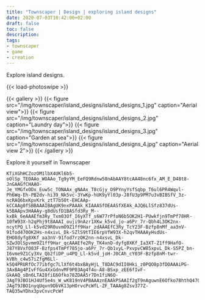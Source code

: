 ```yaml
---
title: "Townscaper | Design | exploring island designs"
date: 2020-07-03T10:42:00+02:00
draft: false
toc: false
description: 
tags:
- townscaper
- game
- creation
---
```


Explore island designs.

{{< load-photoswipe >}}

{{< gallery >}}
  {{< figure src="/img/townscaper/island_designs/island_designs_1.jpg" caption="Aerial view">}}
  {{< figure src="/img/townscaper/island_designs/island_designs_2.jpg" caption="Laundry day">}}
  {{< figure src="/img/townscaper/island_designs/island_designs_3.jpg" caption="Garden at sea">}}
  {{< figure src="/img/townscaper/island_designs/island_designs_4.jpg" caption="Aerial view 2">}}
{{< /gallery >}}

Explore it yourself in Townscaper

```text
KTiXGhHCZozOM1lbX4UKl6b5-oOlSp_TEOAAo_WOAAo_Tg9yYM_EeFQ9Rdnw58nAbAAY8tcAA48nc6fx_AM_E_D48t8-JnGAAGfCHAAO-Je_YMGfxODx_Euw5c_TONAAx_gNAAx_T8cGjy_O9PYnyYsfSqbp_T6ul6PR4Wqvl-Ph6Wq-Eh-PB2dv-hi39_Nk5vc-3YwKp-hUK9yYl03p-J8fU3p9PM7u3vBIBSfV_3z-ncRAQ6bxKpvKrk_ztT7b5Ot-EHCAAp-kCCAAg0fSBBAAAIBAgUK9nxPAAAk_KIAAASfOEAASfXEAk_AJQ6LlSfz837dUs-k5BAApv3HAAAy-g8dUsfD1BASfd3Ry_M--kxBk_6eAAAEfm3Ry_Txm03Of_I6yXTf_s6W77rPfoN6b5OK2H1-PUwkfjn9TmPf78HR-10fW93X-h2qPhj9t8AAAI_ouji9nAzr1XKw_k5vd_jo-a6Pr_7r-Qbh4L3OK2nx-ncytPQ_Ll-k5vd29R0uvmO9Z1ff9Har_zdAAAEfC3Ry_TcY23F-Bzfp8nMf_aa3nV-91fod470OK2Hs-n4xivL_Dk-SZlS9tTIE6rpVfW93X-h2qvTHAAAyHsdUs-EHO8dyfg8XKf_aa3nV-91fod7rzOK2nn-n4xsvL_Dk-SZw3OlSpvmm9Z1ff9Har_qcAAAEfe2Ry_TK4xnD-dyfg8XKf_Ia3XT-Z1ff9HafO-J87Y8VxfO83F-Bzfps4TmPf785jo-a6Pr_7r-Qb1vyL-PxvpvCW85xpvL_Dk-S5PZ_bn-I6vme9Z1Cy3Xv_Qb2fiDP_u4PQ_Ll-k5vd_joH-J0CAh_cY03F-Bzfp8nM-twr-kVBh_c4w57iZfgM6Ll-k5Q4PRURfOc77ibfgc7LlXf6t4bxBAyHjL_T8DAC9dII0Hki_z0PQO8p3fDOAAAiPG-3AxBAg4PIvFfGu4XxGdnvMF9P03Ag4f4u-A8-BSxp_zEE6fIvF-GkAAQ_sBn6LTAI0fiE6Ofko78ZDAA5r7Dn1fiN6O-JAgT9JBO1HJ4Uf5e4s_W_wK819nV4PBAAAznEAAkPSAAIf2gT9nAguwnE6Ofko78hthQ470PrxXufWhvlPcWfdf4s_Te2Ps99e-JAgT9JBO1nyqUqvn9DbVK13pHOrvcPcWfL-ZF_TAAAg8Zsv377Z-TAQ35wYDhx3pvCnvcPcWf
```
